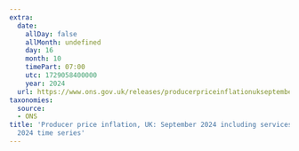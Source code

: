 ```yaml
---
extra:
  date:
    allDay: false
    allMonth: undefined
    day: 16
    month: 10
    timePart: 07:00
    utc: 1729058400000
    year: 2024
  url: https://www.ons.gov.uk/releases/producerpriceinflationukseptember2024includingservicesjulytoseptember2024timeseries
taxonomies:
  source:
  - ONS
title: 'Producer price inflation, UK: September 2024 including services, July to September
  2024 time series'
---
```


